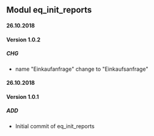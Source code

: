 ## Modul eq_init_reports

#### 26.10.2018
#### Version 1.0.2
##### CHG
- name "Einkaufanfrage" change to "Einkaufsanfrage"

#### 26.10.2018
#### Version 1.0.1
##### ADD
- Initial commit of eq_init_reports
